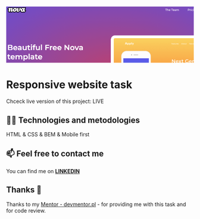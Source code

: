 ![](./assets/demoBanner.png)

# Responsive website task

Chceck live version of this project: LIVE

## :technologist: Technologies and metodologies

HTML & CSS & BEM & Mobile first

## :mailbox: Feel free to contact me

You can find me on **[LINKEDIN](https://www.linkedin.com/in/rafa%C5%82-kazik-924b8710a/)**

## Thanks :handshake:

Thanks to my [Mentor - devmentor.pl](https://www.devmentor.pl) - for providing me with this task and for code review.
